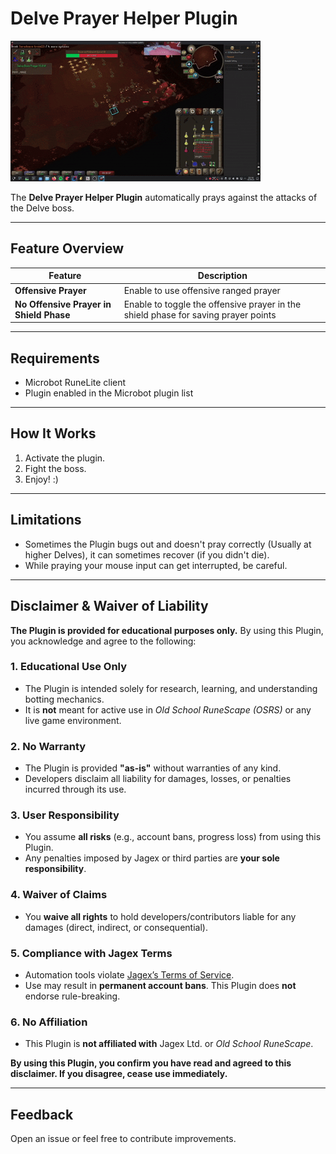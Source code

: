 # Delve Prayer Helper Plugin

![preview](assets/delveprayerhelper_example.gif)

The **Delve Prayer Helper Plugin** automatically prays against the attacks of the Delve boss.

---

## Feature Overview

| Feature                                 | Description                                                                        |
|-----------------------------------------|------------------------------------------------------------------------------------|
| **Offensive Prayer**                    | Enable to use offensive ranged prayer                                              |
| **No Offensive Prayer in Shield Phase** | Enable to toggle the offensive prayer in the shield phase for saving prayer points |

---

## Requirements
- Microbot RuneLite client
- Plugin enabled in the Microbot plugin list

---

## How It Works

1. Activate the plugin.
2. Fight the boss.
3. Enjoy! :)

---

## Limitations
- Sometimes the Plugin bugs out and doesn't pray correctly (Usually at higher Delves), it can sometimes recover (if you didn't die).
- While praying your mouse input can get interrupted, be careful.

---

## Disclaimer & Waiver of Liability

**The Plugin is provided for educational purposes only.** By using this Plugin, you acknowledge and agree to the following:

### 1. Educational Use Only
- The Plugin is intended solely for research, learning, and understanding botting mechanics.
- It is **not** meant for active use in *Old School RuneScape (OSRS)* or any live game environment.

### 2. No Warranty
- The Plugin is provided **"as-is"** without warranties of any kind.
- Developers disclaim all liability for damages, losses, or penalties incurred through its use.

### 3. User Responsibility
- You assume **all risks** (e.g., account bans, progress loss) from using this Plugin.
- Any penalties imposed by Jagex or third parties are **your sole responsibility**.

### 4. Waiver of Claims
- You **waive all rights** to hold developers/contributors liable for any damages (direct, indirect, or consequential).

### 5. Compliance with Jagex Terms
- Automation tools violate [Jagex’s Terms of Service](https://www.jagex.com/en-GB/terms).
- Use may result in **permanent account bans**. This Plugin does **not** endorse rule-breaking.

### 6. No Affiliation
- This Plugin is **not affiliated with** Jagex Ltd. or *Old School RuneScape*.

**By using this Plugin, you confirm you have read and agreed to this disclaimer. If you disagree, cease use immediately.**

---

## Feedback
Open an issue or feel free to contribute improvements.

